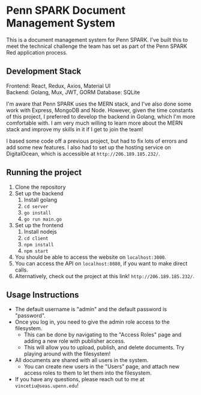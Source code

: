 # Penn SPARK Document Management System

This is a document management system for Penn SPARK. I've built this to meet the
technical challenge the team has set as part of the Penn SPARK Red application process.

## Development Stack

Frontend: React, Redux, Axios, Material UI  
Backend: Golang, Mux, JWT, GORM
Database: SQLite

I'm aware that Penn SPARK uses the MERN stack, and I've also done some work with Express, MongoDB and Node.
However, given the time constants of this project, I preferred to develop the backend in Golang, which I'm more
comfortable with. I am very much willing to learn more about the MERN stack and improve my skills in it if I get to join
the team!

I based some code off a previous project, but had to fix lots of errors and add some new features. I also had to set up 
the hosting service on DigitalOcean, which is accessible at `http://206.189.185.232/`.

## Running the project

1. Clone the repository
2. Set up the backend
    1. Install golang
    2. `cd server`
    3. `go install`
    4. `go run main.go`
3. Set up the frontend
    1. Install nodejs
    2. `cd client`
    3. `npm install`
    4. `npm start`
4. You should be able to access the website on `localhost:3000`.
5. You can access the API on `localhost:8080`, if you want to make direct calls.
6. Alternatively, check out the project at this link! `http://206.189.185.232/`.

## Usage Instructions
- The default username is "admin" and the default password is "password".
- Once you log in, you need to give the admin role access to the filesystem.
  - This can be done by navigating to the "Access Roles" page and adding a new role with publisher access.
  - This will allow you to upload, publish, and delete documents. Try playing around with the filesystem!
- All documents are shared with all users in the system.
  - You can create new users in the "Users" page, and attach new access roles to them to let them into the filesystem.
- If you have any questions, please reach out to me at `vincetiu@seas.upenn.edu`!
